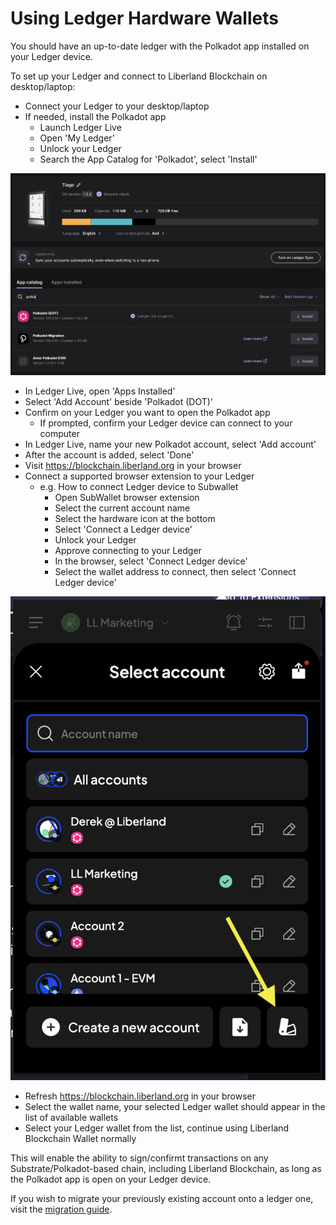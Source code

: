# Using Ledger Hardware Wallets

You should have an up-to-date ledger with the Polkadot app installed on your Ledger device.

To set up your Ledger and connect to Liberland Blockchain on desktop/laptop:

- Connect your Ledger to your desktop/laptop
- If needed, install the Polkadot app
	- Launch Ledger Live
	- Open 'My Ledger'
	- Unlock your Ledger
	- Search the App Catalog for 'Polkadot', select 'Install'

![ledger-live-polkadot-search](media/ledger-live-polkadot-search.png)

- In Ledger Live, open 'Apps Installed'
- Select 'Add Account' beside 'Polkadot (DOT)'
- Confirm on your Ledger you want to open the Polkadot app
	- If prompted, confirm your Ledger device can connect to your computer
- In Ledger Live, name your new Polkadot account, select 'Add account'
- After the account is added, select 'Done'
- Visit https://blockchain.liberland.org in your browser
- Connect a supported browser extension to your Ledger
	- e.g. How to connect Ledger device to Subwallet
		- Open SubWallet browser extension
		- Select the current account name
		- Select the hardware icon at the bottom
		- Select 'Connect a Ledger device'
		- Unlock your Ledger
		- Approve connecting to your Ledger
		- In the browser, select 'Connect Ledger device'
		- Select the wallet address to connect, then select 'Connect Ledger device'

![ledger-live-polkadot-search](media/subwallet-hardware-icon.png)

- Refresh https://blockchain.liberland.org in your browser
- Select the wallet name, your selected Ledger wallet should appear in the list of available wallets
- Select your Ledger wallet from the list, continue using Liberland Blockchain Wallet normally

This will enable the ability to sign/confirmt transactions on any Substrate/Polkadot-based chain, including Liberland Blockchain, as long as the Polkadot app is open on your Ledger device.

If you wish to migrate your previously existing account onto a ledger one, visit the [migration guide](./account-migration.md).
